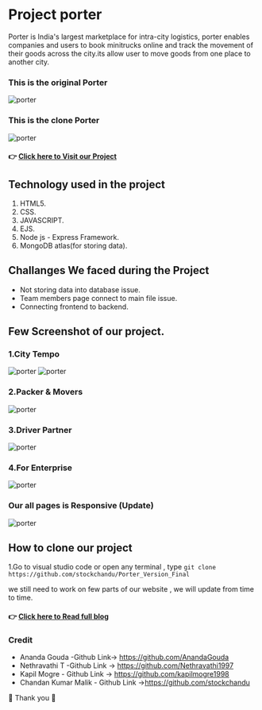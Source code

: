 # **Project porter**
Porter is India's largest marketplace for intra-city logistics, porter enables companies and users to book minitrucks online and track the movement of their goods across the city.its allow user to move goods from one place to another city.

### This is the original Porter
![porter](https://miro.medium.com/max/700/1*F45cDBJqqU_miKlDKc32Gw.png)

### This is the clone Porter
![porter](https://miro.medium.com/max/700/1*gfB8HQmKcmBN1hAiJrPS-A.png)


#### 👉 [ Click here to Visit our Project](https://porter-logistics.herokuapp.com)


## Technology used in the project
1. HTML5.
2. CSS.
3. JAVASCRIPT.
4. EJS.
5. Node js - Express Framework.
6. MongoDB atlas(for storing data).

## Challanges We faced during the Project 
* Not storing data into database issue.
* Team members page connect to main file issue.
* Connecting frontend to backend.

## Few Screenshot of our project.

### 1.City Tempo
![porter](https://miro.medium.com/max/700/1*gfB8HQmKcmBN1hAiJrPS-A.png)
![porter](https://miro.medium.com/max/700/1*tukPH3Wb-i7eb7O5qrUZEg.png)

### 2.Packer & Movers
![porter](https://miro.medium.com/max/700/1*Syr2rvKNH2iTNLREFNrmqg.png)

### 3.Driver Partner
![porter](https://miro.medium.com/max/700/1*-Y2FddyGnw2gIn7g_RzjlA.png)

### 4.For Enterprise
![porter](https://miro.medium.com/max/700/1*F2WMmY3EcsOME45nEu2rJA.png)

### Our all pages is Responsive (Update)
![porter](https://miro.medium.com/max/481/1*C2YZWJT_jW9NDw2-Bx2Oug.png)


## How to clone our project
1.Go to visual studio code or open any terminal , type 
```git clone https://github.com/stockchandu/Porter_Version_Final```

 we still need to work on few parts of our website , we will update from time to time.

#### 👉 [ Click here to Read full blog](https://medium.com/@malikchandan926/cloning-of-porter-in-website-within-5-days-using-html-css-and-javascript-d58a09b8b8cd)

### Credit
* Ananda Gouda -Github Link-> https://github.com/AnandaGouda
* Nethravathi T -Github Link -> https://github.com/Nethravathi1997
* Kapil Mogre - Github Link -> https://github.com/kapilmogre1998
* Chandan Kumar Malik - Github Link ->https://github.com/stockchandu

🙏 Thank you 🙏
